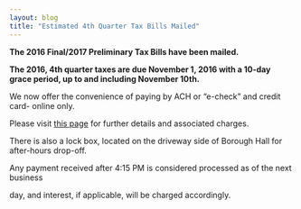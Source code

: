 ```yaml
---
layout: blog
title: "Estimated 4th Quarter Tax Bills Mailed"
---
```


**The 2016 Final/2017 Preliminary Tax Bills have been mailed.**

**The 2016, 4th quarter taxes are due November 1, 2016 with a 10-day grace period, up to and including November 10th.**

We now offer the convenience of paying by ACH or “e-check” and credit card- online only.

Please visit [this page](https://www.cit-e.net/rutherford-nj/cit-e-access/TaxBill_Std/?TID=167&TPID=15571) for further details and associated charges.

There is also a lock box, located on the driveway side of Borough Hall for after-hours drop-off. 

Any payment received after 4:15 PM is considered processed as of the next business

day, and interest, if applicable, will be charged accordingly.

